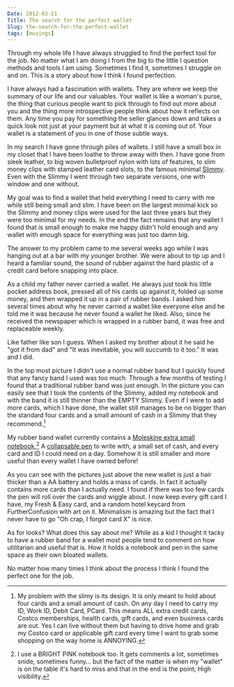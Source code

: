 ```yaml
---
Date: 2012-03-21
Title: The search for the perfect wallet
Slug: the-search-for-the-perfect-wallet
tags: [musings]
---
```


Through my whole life I have always struggled to find the perfect tool for the job. No matter what I am doing I from the big to the little I question methods and tools I am using. Sometimes I find it, sometimes I struggle on and on. This is a story about how I think I found perfection.

I have always had a fascination with wallets. They are where we keep the summary of our life and our valuables. Your wallet is like a woman's purse, the thing that curious people want to pick through to find out more about you and the thing more introspective people think about how it reflects on them. Any time you pay for something the seller glances down and takes a quick look not just at your payment but at what it is coming out of. Your wallet is a statement of you in one of those subtle ways.

In my search I have gone through piles of wallets. I still have a small box in my closet that I have been loathe to throw away with then. I have gone from sleek leather, to big woven bulletproof nylon with lots of features, to slim money clips with stamped leather card slots, to the famous minimal [Slimmy](http://www.koyono.com/Slimmy-Slim-Wallet-Alternative-p/m17546.htm). Even with the Slimmy I went through two separate versions, one with window and one without.

My goal was to find a wallet that held everything I need to carry with me while still being small and slim. I have been on the largest minimal kick so the Slimmy and money clips were used for the last three years but they were too minimal for my needs. In the end the fact remains that any wallet I found that is small enough to make me happy didn't hold enough and any wallet with enough space for everything was just too damn big.

The answer to my problem came to me several weeks ago while I was hanging out at a bar with my younger brother. We were about to tip up and I heard a familiar sound, the sound of rubber against the hard plastic of a credit card before snapping into place.

As a child my father never carried a wallet. He always just took his little pocket address book, pressed all of his cards up against it, folded up some money, and then wrapped it up in a pair of rubber bands. I asked him several times about why he never carried a wallet like everyone else and he told me it was because he never found a wallet he liked. Also, since he received the newspaper which is wrapped in a rubber band, it was free and replaceable weekly.

Like father like son I guess. When I asked my brother about it he said he "got it from dad" and "It was inevitable, you will succumb to it too." It was and I did.

In the top most picture I didn't use a normal rubber band but I quickly found that any fancy band I used was too much. Through a few months of testing I found that a traditional rubber band was just enough. In the picture you can easily see that I took the contents of the Slimmy, added my notebook and with the band it is still thinner than the EMPTY Slimmy. Even if I were to add more cards, which I have done, the wallet still manages to be no bigger than the standard four cards and a small amount of cash in a Slimmy that they recommend.[^SLIMMY]

[^SLIMMY]: My problem with the slimy is its design. It is only meant to hold about four cards and a small amount of cash. On any day I need to carry my ID, Work ID, Debit Card, PCard. This means ALL extra credit cards, Costco memberships, health cards, gift cards, and even business cards are out. Yes I can live without them but having to drive home and grab my Costco card or applicable gift card every time I want to grab some shopping on the way home is ANNOYING.

My rubber band wallet currently contains a [Moleskine extra small notebook](http://www.moleskine.com/catalogue/classic/cahier/set_of_2_volant_notebooks_ruled__pink__extra_small.php),[^PINK] A [collapsable pen](http://www.zebrapen.com/products/pen/telescopic-brights?c=29) to write with, a small set of cash, and every card and ID I could need on a day. Somehow it is still smaller and more useful than every wallet I have owned before!

[^PINK]: I use a BRIGHT PINK notebook too. It gets comments a lot, sometimes snide, sometimes funny… but the fact of the matter is when my "wallet" is on the table it's hard to miss and that in the end is the point; High visibility.

As you can see with the pictures just above the new wallet is just a hair thicker than a AA battery and holds a mass of cards. In fact it actually contains more cards than I actually need. I found if there was too few cards the pen will roll over the cards and wiggle about. I now keep every gift card I have, my Fresh & Easy card, and a random hotel keycard from FurtherConfusion with art on it. Minimalism is amazing but the fact that I never have to go "Oh crap, I forgot card X" is nice.

As for looks? What does this say about me? While as a kid I thought it tacky to have a rubber band for a wallet most people tend to comment on how utilitarian and useful that is. How it holds a notebook and pen in the same space as their own bloated wallets.

No matter how many times I think about the process I think I found the perfect one for the job.
